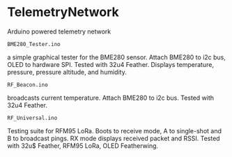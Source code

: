 # TelemetryNetwork
Arduino powered telemetry network

	BME280_Tester.ino

a simple graphical tester for the BME280 sensor. 
Attach BME280 to i2c bus, OLED to hardware SPI. Tested with 32u4 Feather.
Displays temperature, pressure, pressure altitude, and humidity.

	RF_Beacon.ino

broadcasts current temperature. Attach BME280 to i2c bus. Tested with 32u4 Feather.
	
	RF_Universal.ino

Testing suite for RFM95 LoRa.  Boots to receive mode, A to single-shot and B to broadcast pings. 
RX mode displays received packet and RSSI.  Tested with 32u$ Feather, RFM95 LoRa, OLED Featherwing.
